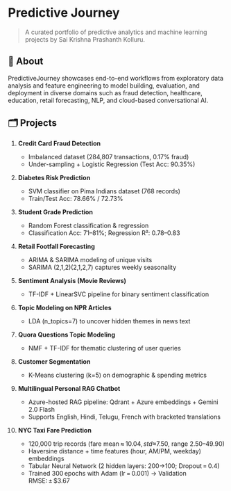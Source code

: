 # Predictive Journey

> A curated portfolio of predictive analytics and machine learning projects by Sai Krishna Prashanth Kolluru.

## 🚀 About
PredictiveJourney showcases end-to-end workflows from exploratory data analysis and feature engineering to model building, evaluation, and deployment in diverse domains such as fraud detection, healthcare, education, retail forecasting, NLP, and cloud-based conversational AI.

## 🗂️ Projects
1. **Credit Card Fraud Detection**  
   - Imbalanced dataset (284,807 transactions, 0.17% fraud)  
   - Under-sampling + Logistic Regression (Test Acc: 90.35%) 

2. **Diabetes Risk Prediction**  
   - SVM classifier on Pima Indians dataset (768 records)  
   - Train/Test Acc: 78.66% / 72.73% 

3. **Student Grade Prediction**  
   - Random Forest classification & regression  
   - Classification Acc: 71–81%; Regression R²: 0.78–0.83 

4. **Retail Footfall Forecasting**  
   - ARIMA & SARIMA modeling of unique visits  
   - SARIMA (2,1,2)(2,1,2,7) captures weekly seasonality 

5. **Sentiment Analysis (Movie Reviews)**  
   - TF-IDF + LinearSVC pipeline for binary sentiment classification 

6. **Topic Modeling on NPR Articles**  
   - LDA (n_topics=7) to uncover hidden themes in news text 

7. **Quora Questions Topic Modeling**  
   - NMF + TF-IDF for thematic clustering of user queries 

8. **Customer Segmentation**  
   - K-Means clustering (k=5) on demographic & spending metrics 

9. **Multilingual Personal RAG Chatbot**  
   - Azure-hosted RAG pipeline: Qdrant + Azure embeddings + Gemini 2.0 Flash  
   - Supports English, Hindi, Telugu, French with bracketed translations
  
10. **NYC Taxi Fare Prediction**  
    - 120,000 trip records (fare mean ≈ $10.04, std ≈ $7.50, range $2.50–$49.90)
    - Haversine distance + time features (hour, AM/PM, weekday) embeddings
    - Tabular Neural Network (2 hidden layers: 200→100; Dropout = 0.4)
    - Trained 300 epochs with Adam (lr = 0.001) → Validation RMSE: ± $3.67
